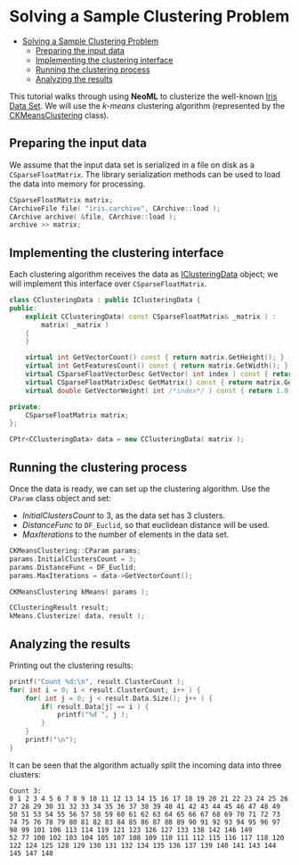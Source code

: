 # Solving a Sample Clustering Problem

<!-- TOC -->

- [Solving a Sample Clustering Problem](#solving-a-sample-clustering-problem)
	- [Preparing the input data](#preparing-the-input-data)
	- [Implementing the clustering interface](#implementing-the-clustering-interface)
	- [Running the clustering process](#running-the-clustering-process)
	- [Analyzing the results](#analyzing-the-results)

<!-- /TOC -->

This tutorial walks through using **NeoML** to clusterize the well-known [Iris Data Set](https://archive.ics.uci.edu/ml/datasets/iris). We will use the *k-means* clustering algorithm (represented by the [CKMeansClustering](../API/Clustering/kMeans.md) class).

## Preparing the input data

We assume that the input data set is serialized in a file on disk as a `CSparseFloatMatrix`. The library serialization methods can be used to load the data into memory for processing.

```c++
CSparseFloatMatrix matrix;
CArchiveFile file( "iris.carchive", CArchive::load );
CArchive archive( &file, CArchive::load );
archive >> matrix;
```

## Implementing the clustering interface

Each clustering algorithm receives the data as [IClusteringData](../API/Clustering/README.md) object; we will implement this interface over `CSparseFloatMatrix`.

```c++
class CClusteringData : public IClusteringData {
public:
	explicit CClusteringData( const CSparseFloatMatrix& _matrix ) :
		matrix( _matrix )
	{
	}

	virtual int GetVectorCount() const { return matrix.GetHeight(); }
	virtual int GetFeaturesCount() const { return matrix.GetWidth(); }
	virtual CSparseFloatVectorDesc GetVector( int index ) const { return matrix.GetRow( index ); }
	virtual CSparseFloatMatrixDesc GetMatrix() const { return matrix.GetDesc(); }
	virtual double GetVectorWeight( int /*index*/ ) const { return 1.0; }

private:
	CSparseFloatMatrix matrix;
};

CPtr<CClusteringData> data = new CClusteringData( matrix );
```

## Running the clustering process

Once the data is ready, we can set up the clustering algorithm. Use the `CParam` class object and set:

- *InitialClustersCount* to 3, as the data set has 3 clusters.
- *DistanceFunc* to `DF_Euclid`, so that euclidean distance will be used.
- *MaxIterations* to the number of elements in the data set.

```c++
CKMeansClustering::CParam params;
params.InitialClustersCount = 3;
params.DistanceFunc = DF_Euclid;	
params.MaxIterations = data->GetVectorCount();

CKMeansClustering kMeans( params );

CClusteringResult result;
kMeans.Clusterize( data, result );
```

## Analyzing the results

Printing out the clustering results:

```c++
printf("Count %d:\n", result.ClusterCount );
for( int i = 0; i < result.ClusterCount; i++ ) {
	for( int j = 0; j < result.Data.Size(); j++ ) {
		if( result.Data[j] == i ) {
			printf("%d ", j );
		}
	}
	printf("\n");
}
```

It can be seen that the algorithm actually split the incoming data into three clusters:

```
Count 3:
0 1 2 3 4 5 6 7 8 9 10 11 12 13 14 15 16 17 18 19 20 21 22 23 24 25 26 27 28 29 30 31 32 33 34 35 36 37 38 39 40 41 42 43 44 45 46 47 48 49
50 51 53 54 55 56 57 58 59 60 61 62 63 64 65 66 67 68 69 70 71 72 73 74 75 76 78 79 80 81 82 83 84 85 86 87 88 89 90 91 92 93 94 95 96 97 98 99 101 106 113 114 119 121 123 126 127 133 138 142 146 149
52 77 100 102 103 104 105 107 108 109 110 111 112 115 116 117 118 120 122 124 125 128 129 130 131 132 134 135 136 137 139 140 141 143 144 145 147 148
```
